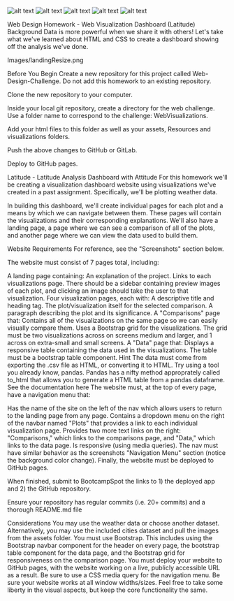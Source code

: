 ![alt text](https://github.com/riggiobill/Web-Design-Challenge/blob/main/Screenshots/Web-Design-Screenshot-1.png?raw=true)
![alt text](https://github.com/riggiobill/Web-Design-Challenge/blob/main/Screenshots/Web-Design-Screenshot-2.png?raw=true)
![alt text](https://github.com/riggiobill/Web-Design-Challenge/blob/main/Screenshots/Web-Design-Screenshot-3.png?raw=true)
![alt text](https://github.com/riggiobill/Web-Design-Challenge/blob/main/Screenshots/Web-Design-Screenshot-4.png?raw=true)
![alt text](https://github.com/riggiobill/Web-Design-Challenge/blob/main/Screenshots/Web-Design-Screenshot-5.png?raw=true)




Web Design Homework - Web Visualization Dashboard (Latitude)
Background
Data is more powerful when we share it with others! Let's take what we've learned about HTML and CSS to create a dashboard showing off the analysis we've done.

Images/landingResize.png

Before You Begin
Create a new repository for this project called Web-Design-Challenge. Do not add this homework to an existing repository.

Clone the new repository to your computer.

Inside your local git repository, create a directory for the web challenge. Use a folder name to correspond to the challenge: WebVisualizations.

Add your html files to this folder as well as your assets, Resources and visualizations folders.

Push the above changes to GitHub or GitLab.

Deploy to GitHub pages.

Latitude - Latitude Analysis Dashboard with Attitude
For this homework we'll be creating a visualization dashboard website using visualizations we've created in a past assignment. Specifically, we'll be plotting weather data.

In building this dashboard, we'll create individual pages for each plot and a means by which we can navigate between them. These pages will contain the visualizations and their corresponding explanations. We'll also have a landing page, a page where we can see a comparison of all of the plots, and another page where we can view the data used to build them.

Website Requirements
For reference, see the "Screenshots" section below.

The website must consist of 7 pages total, including:

A landing page containing:
An explanation of the project.
Links to each visualizations page. There should be a sidebar containing preview images of each plot, and clicking an image should take the user to that visualization.
Four visualization pages, each with:
A descriptive title and heading tag.
The plot/visualization itself for the selected comparison.
A paragraph describing the plot and its significance.
A "Comparisons" page that:
Contains all of the visualizations on the same page so we can easily visually compare them.
Uses a Bootstrap grid for the visualizations.
The grid must be two visualizations across on screens medium and larger, and 1 across on extra-small and small screens.
A "Data" page that:
Displays a responsive table containing the data used in the visualizations.
The table must be a bootstrap table component. Hint
The data must come from exporting the .csv file as HTML, or converting it to HTML. Try using a tool you already know, pandas. Pandas has a nifty method approprately called to_html that allows you to generate a HTML table from a pandas dataframe. See the documentation here
The website must, at the top of every page, have a navigation menu that:

Has the name of the site on the left of the nav which allows users to return to the landing page from any page.
Contains a dropdown menu on the right of the navbar named "Plots" that provides a link to each individual visualization page.
Provides two more text links on the right: "Comparisons," which links to the comparisons page, and "Data," which links to the data page.
Is responsive (using media queries). The nav must have similar behavior as the screenshots "Navigation Menu" section (notice the background color change).
Finally, the website must be deployed to GitHub pages.

When finished, submit to BootcampSpot the links to 1) the deployed app and 2) the GitHub repository.

Ensure your repository has regular commits (i.e. 20+ commits) and a thorough README.md file

Considerations
You may use the weather data or choose another dataset. Alternatively, you may use the included cities dataset and pull the images from the assets folder.
You must use Bootstrap. This includes using the Bootstrap navbar component for the header on every page, the bootstrap table component for the data page, and the Bootstrap grid for responsiveness on the comparison page.
You must deploy your website to GitHub pages, with the website working on a live, publicly accessible URL as a result.
Be sure to use a CSS media query for the navigation menu.
Be sure your website works at all window widths/sizes.
Feel free to take some liberty in the visual aspects, but keep the core functionality the same.
